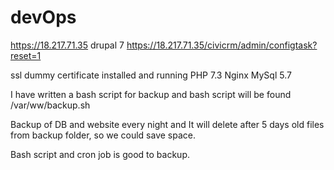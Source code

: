 # devOps



https://18.217.71.35 drupal 7
https://18.217.71.35/civicrm/admin/configtask?reset=1 


ssl dummy certificate installed and running 
PHP 7.3
Nginx
MySql 5.7

I have written a bash script for backup and bash script will be found /var/ww/backup.sh 
 
Backup of DB and website every night and It will delete after 5 days old files from backup folder, so we could save space.

Bash script and cron job is good to backup.
 

